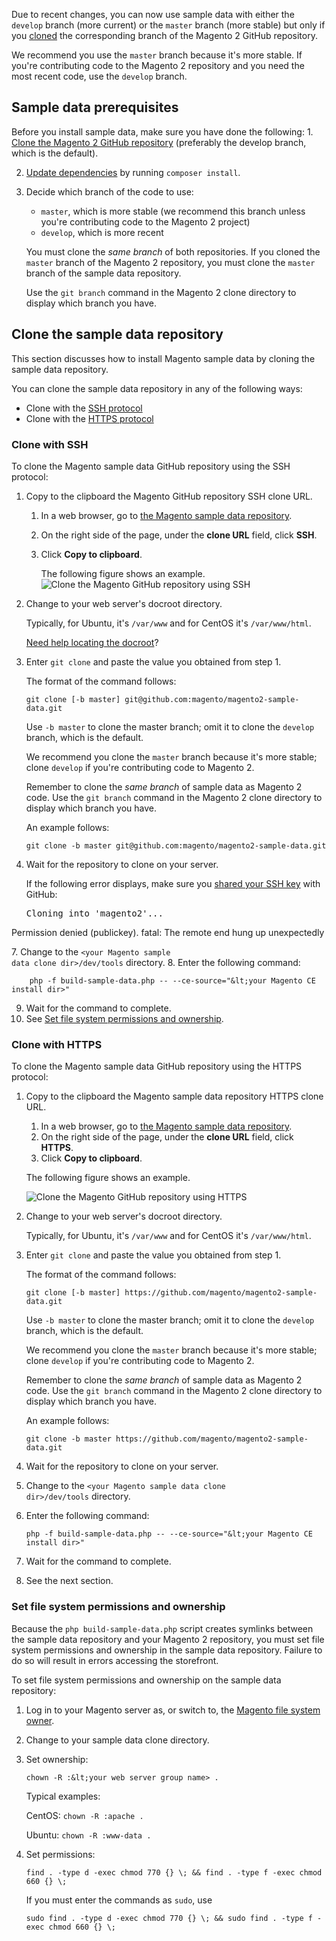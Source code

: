 <div markdown="1">

<div class="bs-callout bs-callout-warning">
    <p>Due to recent changes, you can now use sample data with either the <code>develop</code> branch (more current) or the <code>master</code> branch (more stable) but only if you <a href="{{ site.gdeurl }}install-gde/install/composer-clone.html#instgde-prereq-compose-clone">cloned</a> the corresponding branch of the Magento 2 GitHub repository.</p>
    <p>We recommend you use the <code>master</code> branch because it's more stable. If you're contributing code to the Magento 2 repository and you need the most recent code, use the <code>develop</code> branch.</p>
</div>

<h2 id="sample-prereq">Sample data prerequisites</h2>
Before you install sample data, make sure you have done the following:
1.  <a href="{{ site.gdeurl }}install-gde/install/composer-clone.html">Clone the Magento 2 GitHub repository</a> (preferably the develop branch, which is the default).

2.  <a href="{{ site.gdeurl }}install-gde/install/prepare-install.html">Update dependencies</a> by running <code>composer install</code>.

3.  Decide which branch of the code to use:

    *   <code>master</code>, which is more stable (we recommend this branch unless you're contributing code to the Magento 2 project)
    *   <code>develop</code>, which is more recent
    
    <div class="bs-callout bs-callout-warning">
        <p>You must clone the <em>same branch</em> of both repositories. If you cloned the <code>master</code> branch of the Magento 2 repository, you must clone the <code>master</code> branch of the sample data repository.</p>
        <p>Use the <code>git branch</code> command in the Magento 2 clone directory to display which branch you have.</p>
    </div>

<h2 id="instgde-prereq-sample-clone">Clone the sample data repository</h2>
This section discusses how to install Magento sample data by cloning the sample data repository. 

You can clone the sample data repository in any of the following ways:

*   Clone with the <a href="#instgde-prereq-sample-clone-ssh">SSH protocol</a>
*   Clone with the <a href="#instgde-prereq-compose-clone-https">HTTPS protocol</a>

<h3 id="instgde-prereq-sample-clone-ssh">Clone with SSH</h3>
To clone the Magento sample data GitHub repository using the SSH protocol:

1.  Copy to the clipboard the Magento GitHub repository SSH clone URL.

    1.  In a web browser, go to <a href="https://github.com/magento/magento2-sample-data" target="_blank">the Magento sample data repository</a>.
    2.  On the right side of the page, under the <strong>clone URL</strong> field, click <strong>SSH</strong>.
    3.  Click <strong>Copy to clipboard</strong>.

        The following figure shows an example.
        <img src="{{ site.baseurl }}common/images/install_mage2_clone-ssh.png" alt="Clone the Magento GitHub repository using SSH">

4.  Change to your web server's docroot directory.

    Typically, for Ubuntu, it's <code>/var/www</code> and for CentOS it's <code>/var/www/html</code>.

    <a href="{{ site.gdeurl }}install-gde/basics/basics_docroot.html">Need help locating the docroot</a>?

5.  Enter <code>git clone</code> and paste the value you obtained from step 1.

    The format of the command follows:

        git clone [-b master] git@github.com:magento/magento2-sample-data.git

    Use <code>-b master</code> to clone the master branch; omit it to clone the <code>develop</code> branch, which is the default.

    We recommend you clone the <code>master</code> branch because it's more stable; clone <code>develop</code> if you're contributing code to Magento 2.

    Remember to clone the <em>same branch</em> of sample data as Magento 2 code. Use the <code>git branch</code> command in the Magento 2 clone directory to display which branch you have.

    An example follows: 

        git clone -b master git@github.com:magento/magento2-sample-data.git

6.  Wait for the repository to clone on your server.

    <div class="bs-callout bs-callout-info" id="info">
        <p>If the following error displays, make sure you <a href="https://help.github.com/articles/generating-ssh-keys/" target="_blank">shared your SSH key</a> with GitHub: </p>
            <pre>Cloning into 'magento2'...
Permission denied (publickey).
fatal: The remote end hung up unexpectedly</pre>
    </div>
7.  Change to the <code>&lt;your Magento sample data clone dir>/dev/tools</code> directory.
8.  Enter the following command:
    
        php -f build-sample-data.php -- --ce-source="&lt;your Magento CE install dir>"

9.  Wait for the command to complete.
10. See <a href="#instgde-prereq-compose-clone-perms">Set file system permissions and ownership</a>.

<h3 id="instgde-prereq-compose-clone-https">Clone with HTTPS</h3>
To clone the Magento sample data GitHub repository using the HTTPS protocol:

1.  Copy to the clipboard the Magento sample data repository HTTPS clone URL.

    1.  In a web browser, go to <a href="https://github.com/magento/magento2-sample-data" target="_blank">the Magento sample data repository</a>.
    2.  On the right side of the page, under the <strong>clone URL</strong> field, click <strong>HTTPS</strong>.
    3.  Click <strong>Copy to clipboard</strong>.

    The following figure shows an example.

    <img src="{{ site.baseurl }}common/images/install_mage2_clone-https.png" alt="Clone the Magento GitHub repository using HTTPS">

2.  Change to your web server's docroot directory.

    Typically, for Ubuntu, it's <code>/var/www</code> and for CentOS it's <code>/var/www/html</code>.

3.  Enter <code>git clone</code> and paste the value you obtained from step 1.

    The format of the command follows:

        git clone [-b master] https://github.com/magento/magento2-sample-data.git

    Use <code>-b master</code> to clone the master branch; omit it to clone the <code>develop</code> branch, which is the default.

    We recommend you clone the <code>master</code> branch because it's more stable; clone <code>develop</code> if you're contributing code to Magento 2.

    Remember to clone the <em>same branch</em> of sample data as Magento 2 code. Use the <code>git branch</code> command in the Magento 2 clone directory to display which branch you have.

    An example follows:

        git clone -b master https://github.com/magento/magento2-sample-data.git
4.  Wait for the repository to clone on your server.
5.  Change to the <code>&lt;your Magento sample data clone dir>/dev/tools</code> directory.
6.  Enter the following command:

        php -f build-sample-data.php -- --ce-source="&lt;your Magento CE install dir>"

7.  Wait for the command to complete.
8.  See the next section.

<h3 id="instgde-prereq-compose-clone-perms">Set file system permissions and ownership</h3>
Because the <code>php build-sample-data.php</code> script creates symlinks between the sample data repository and your Magento 2 repository, you must set file system permissions and ownership in the sample data repository. Failure to do so will result in errors accessing the storefront.

To set file system permissions and ownership on the sample data repository:

1.  Log in to your Magento server as, or switch to, the <a href="{{ site.gdeurl }}install-gde/prereq/apache-user.html">Magento file system owner</a>.
2.  Change to your sample data clone directory.
3.  Set ownership:
    
        chown -R :&lt;your web server group name> .

    Typical examples:

    CentOS: <code>chown -R :apache .</code>

    Ubuntu: <code>chown -R :www-data .</code>

4.  Set permissions:

        find . -type d -exec chmod 770 {} \; && find . -type f -exec chmod 660 {} \;

    If you must enter the commands as <code>sudo</code>, use

        sudo find . -type d -exec chmod 770 {} \; && sudo find . -type f -exec chmod 660 {} \;
    
